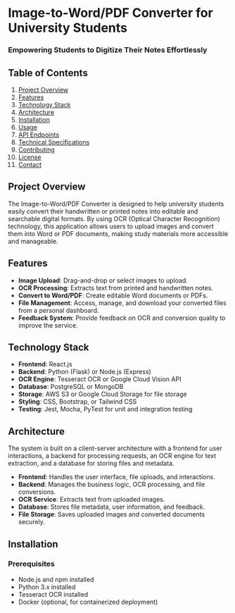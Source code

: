 # Image-to-Word/PDF Converter for University Students

### Empowering Students to Digitize Their Notes Effortlessly

## Table of Contents
1. [Project Overview](#project-overview)
2. [Features](#features)
3. [Technology Stack](#technology-stack)
4. [Architecture](#architecture)
5. [Installation](#installation)
6. [Usage](#usage)
7. [API Endpoints](#api-endpoints)
8. [Technical Specifications](#technical-specifications)
9. [Contributing](#contributing)
10. [License](#license)
11. [Contact](#contact)

## Project Overview
The Image-to-Word/PDF Converter is designed to help university students easily convert their handwritten or printed notes into editable and searchable digital formats. By using OCR (Optical Character Recognition) technology, this application allows users to upload images and convert them into Word or PDF documents, making study materials more accessible and manageable.

## Features
- **Image Upload**: Drag-and-drop or select images to upload.
- **OCR Processing**: Extracts text from printed and handwritten notes.
- **Convert to Word/PDF**: Create editable Word documents or PDFs.
- **File Management**: Access, manage, and download your converted files from a personal dashboard.
- **Feedback System**: Provide feedback on OCR and conversion quality to improve the service.

## Technology Stack
- **Frontend**: React.js
- **Backend**: Python (Flask) or Node.js (Express)
- **OCR Engine**: Tesseract OCR or Google Cloud Vision API
- **Database**: PostgreSQL or MongoDB
- **Storage**: AWS S3 or Google Cloud Storage for file storage
- **Styling**: CSS, Bootstrap, or Tailwind CSS
- **Testing**: Jest, Mocha, PyTest for unit and integration testing

## Architecture
The system is built on a client-server architecture with a frontend for user interactions, a backend for processing requests, an OCR engine for text extraction, and a database for storing files and metadata.

- **Frontend**: Handles the user interface, file uploads, and interactions.
- **Backend**: Manages the business logic, OCR processing, and file conversions.
- **OCR Service**: Extracts text from uploaded images.
- **Database**: Stores file metadata, user information, and feedback.
- **File Storage**: Saves uploaded images and converted documents securely.

## Installation

### Prerequisites
- Node.js and npm installed
- Python 3.x installed
- Tesseract OCR installed
- Docker (optional, for containerized deployment)

